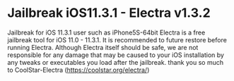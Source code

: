 # Jailbreak iOS11.3.1 - Electra v1.3.2
Jailbreak for iOS 11.3.1 user such as iPhone5S-64bit
Electra is a free jailbreak tool for iOS 11.0 - 11.3.1. It is recommended to future restore before running Electra. Although Electra itself should be safe, we are not responsible for any damage that may be caused to your iOS installation by any tweaks or executables you load after the jailbreak.
thank you so much to CoolStar-Electra (https://coolstar.org/electra/)
